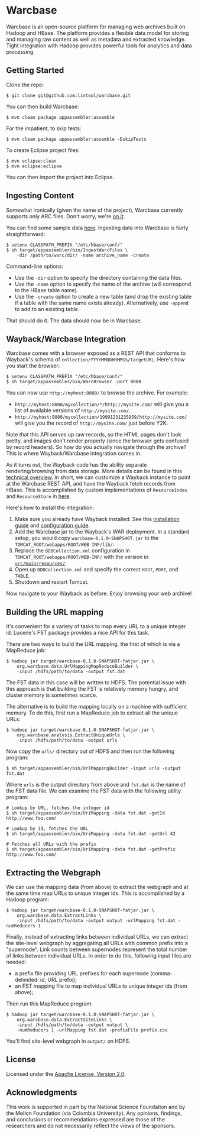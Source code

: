 Warcbase
========

Warcbase is an open-source platform for managing web archives built on Hadoop and HBase. The platform provides a flexible data model for storing and managing raw content as well as metadata and extracted knowledge. Tight integration with Hadoop provides powerful tools for analytics and data processing.


Getting Started
---------------

Clone the repo:

```
$ git clone git@github.com:lintool/warcbase.git
```

You can then build Warcbase:

```
$ mvn clean package appassembler:assemble
```

For the impatient, to skip tests:

```
$ mvn clean package appassembler:assemble -DskipTests
```

To create Eclipse project files:

```
$ mvn eclipse:clean
$ mvn eclipse:eclipse
```

You can then import the project into Eclipse.


Ingesting Content
-----------------

Somewhat ironically (given the name of the project), Warcbase currently supports only ARC files. Don't worry, we're [on it](https://github.com/lintool/warcbase/issues/64).

You can find some sample data [here](https://archive.org/details/ExampleArcAndWarcFiles). Ingesting data into Warcbase is fairly straightforward:

```
$ setenv CLASSPATH_PREFIX "/etc/hbase/conf/"
$ sh target/appassembler/bin/IngestWarcFiles \
    -dir /path/to/warc/dir/ -name archive_name -create
```

Command-line options:

+ Use the `-dir` option to specify the directory containing the data files.
+ Use the `-name` option to specify the name of the archive (will correspond to the HBase table name).
+ Use the `-create` option to create a new table (and drop the existing table if a table with the same name exists already). Alternatively, use `-append` to add to an existing table.

That should do it. The data should now be in Warcbase.


Wayback/Warcbase Integration
----------------------------

Warcbase comes with a browser exposed as a REST API that conforms to Wayback's schema of `collection/YYYYMMDDHHMMSS/targetURL`. Here's how you start the browser:

```
$ setenv CLASSPATH_PREFIX "/etc/hbase/conf/"
$ sh target/appassembler/bin/WarcBrowser -port 8080
```

You can now use `http://myhost:8080/` to browse the archive. For example:

+ `http://myhost:8080/mycollection/*/http://mysite.com/` will give you a list of available versions of `http://mysite.com/`.
+ `http://myhost:8080/mycollection/19991231235959/http://mysite.com/` will give you the record of `http://mysite.com/` just before Y2K.

Note that this API serves up raw records, so the HTML pages don't look pretty, and images don't render properly (since the browser gets confused by record headers). So how do you actually navigate through the archive? This is where Wayback/Warcbase integration comes in.

As it turns out, the Wayback code has the ability separate rendering/browsing from data storage. More details can be found in this [technical overview](https://github.com/iipc/openwayback/wiki/Technical-overview). In short, we can customize a Wayback instance to point at the Warcbase REST API, and have the Wayback fetch records from HBase. This is accomplished by custom implementations of `ResourceIndex` and `ResourceStore` in [here](https://github.com/lintool/warcbase/tree/master/src/main/java/org/warcbase/wayback).

Here's how to install the integration:

1. Make sure you already have Wayback installed. See this [installation guide](https://github.com/iipc/openwayback/wiki/How-to-install) and [configuration guide](https://github.com/iipc/openwayback/wiki/How-to-configure).
2. Add the Warcbase jar to the Wayback's WAR deployment. In a standard setup, you would copy `warcbase-0.1.0-SNAPSHOT.jar` to the `TOMCAT_ROOT/webapps/ROOT/WEB-INF/lib/`.
3. Replace the `BDBCollection.xml` configuration in `TOMCAT_ROOT/webapps/ROOT/WEB-INF/` with the version in [`src/main/resources/`](https://github.com/lintool/warcbase/tree/master/src/main/resources).
4. Open up `BDBCollection.xml` and specify the correct `HOST`, `PORT`, and `TABLE`.
5. Shutdown and restart Tomcat.

Now navigate to your Wayback as before. Enjoy browsing your web archive!


Building the URL mapping
------------------------

It's convenient for a variety of tasks to map every URL to a unique integer id. Lucene's FST package provides a nice API for this task.

There are two ways to build the URL mapping, the first of which is via a MapReduce job:

```
$ hadoop jar target/warcbase-0.1.0-SNAPSHOT-fatjar.jar \
    org.warcbase.data.UrlMappingMapReduceBuilder \
    -input /hdfs/path/to/data -output fst.dat
```

The FST data in this case will be written to HDFS. The potential issue with this approach is that building the FST is relatively memory hungry, and cluster memory is sometimes scarce.

The alternative is to build the mapping locally on a machine with sufficient memory. To do this, first run a MapReduce job to extract all the unique URLs:

```
$ hadoop jar target/warcbase-0.1.0-SNAPSHOT-fatjar.jar \
    org.warcbase.analysis.ExtractUniqueUrls \
    -input /hdfs/path/to/data -output urls
```

Now copy the `urls/` directory out of HDFS and then run the following program:

```
$ sh target/appassembler/bin/UrlMappingBuilder -input urls -output fst.dat
```

Where `urls` is the output directory from above and `fst.dat` is the name of the FST data file. We can examine the FST data with the following utility program:

```
# Lookup by URL, fetches the integer id
$ sh target/appassembler/bin/UriMapping -data fst.dat -getId http://www.foo.com/

# Lookup by id, fetches the URL
$ sh target/appassembler/bin/UriMapping -data fst.dat -getUrl 42

# Fetches all URLs with the prefix
$ sh target/appassembler/bin/UriMapping -data fst.dat -getPrefix http://www.foo.com/
```


Extracting the Webgraph
-----------------------

We can use the mapping data (from above) to extract the webgraph and at the same time map URLs to unique integer ids. This is accomplished by a Hadoop program:

```
$ hadoop jar target/warcbase-0.1.0-SNAPSHOT-fatjar.jar \
    org.warcbase.data.ExtractLinks \
    -input /hdfs/path/to/data -output output -urlMapping fst.dat -numReducers 1
```

Finally, instead of extracting links between individual URLs, we can extract the site-level webgraph by aggregating all URLs with common prefix into a "supernode". Link counts between supernodes represent the total number of links between individual URLs. In order to do this, following input files are needed:

+ a prefix file providing URL prefixes for each supernode (comma-delimited: id, URL prefix);
+ an FST mapping file to map individual URLs to unique integer ids (from above);

Then run this MapReduce program:

```
$ hadoop jar target/warcbase-0.1.0-SNAPSHOT-fatjar.jar \
    org.warcbase.data.ExtractSiteLinks \
    -input /hdfs/path/to/data -output output \
    -numReducers 1 -urlMapping fst.dat -prefixFile prefix.csv
```

You'll find site-level webgraph in `output/` on HDFS.


License
-------

Licensed under the [Apache License, Version 2.0](http://www.apache.org/licenses/LICENSE-2.0).


Acknowledgments
---------------

This work is supported in part by the National Science Foundation and by the Mellon Foundation (via Columbia University). Any opinions, findings, and conclusions or recommendations expressed are those of the researchers and do not necessarily reflect the views of the sponsors.
